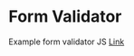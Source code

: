 # Form Validator

Example form validator JS
[Link](https://thirsty-tereshkova-6ae2d1.netlify.com 'Form Validator')
